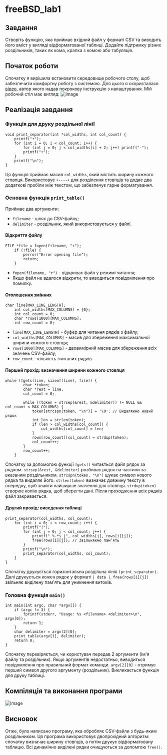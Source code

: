 # freeBSD_lab1
## Завдання
Створіть функцію, яка приймає вхідний файл у форматі CSV та виводить його вміст у вигляді відформатованої таблиці. Додайте підтримку різних роздільників, таких як кома, крапка з комою або табуляція.
## Початок роботи
Спочатку я вирішила встановити середовище робочого столу, щоб забезпечити комфортну роботу з системою. Для цього я скористалася [відео](https://www.youtube.com/watch?v=mWUL7hhg-vs&ab_channel=FreeBSDFoundation), автор якого надав покрокову інструкцію з налаштування.
Мій робочий стіл має вигляд:
![image](https://github.com/user-attachments/assets/d3e55c91-ec13-429b-94f1-848aee110e3a)
## Реалізація завдання
### Функція для друку роздільної лінії
````````
void print_separator(int *col_widths, int col_count) {
    printf("+");
    for (int i = 0; i < col_count; i++) {
        for (int j = 0; j < col_widths[i] + 2; j++) printf("-");
        printf("+");
    }
    printf("\n");
}
````````
Ця функція приймає масив `col_widths`, який містить ширину кожного стовпця. Використовує `+----+` для розділення стовпців та додає два додаткові пробіли між текстом, що забезпечує гарне форматування.
### Основна функція `print_table()`
Приймає два аргументи:
- `filename` - шлях до CSV-файлу;
- `delimiter` - роздільник, який використовується у файлі.
#### Відкриття файлу
`````
FILE *file = fopen(filename, "r");
    if (!file) {
        perror("Error opening file");
        return;
    }
`````
* `fopen(filename, "r")` - відкриває файл у режимі читання;
* Якщо файл не вдалося відкрити, то виводиться повідомлення про помилку.
#### Оголошення змінних
`````
char line[MAX_LINE_LENGTH];
    int col_widths[MAX_COLUMNS] = {0};
    int col_count = 0;
    char *rows[1000][MAX_COLUMNS];
    int row_count = 0;
`````
+ `line[MAX_LINE_LENGTH]` - буфер для читання рядків з файлу;
+ `col_widths[MAX_COLUMNS]` - масив для збереження максимальної ширини кожного стовпця;
+ `rows[1000][MAX_COLUMNS]` - двовимірний масив для збереження всіх значень CSV-файлу;
+ `row_count` - кількість зчитаних рядків.
#### Перший прохід: визначення ширини кожного стовпця
````````````````
while (fgets(line, sizeof(line), file)) {
        char *token;
        char *rest = line;
        col_count = 0;

        while ((token = strsep(&rest, &delimiter)) != NULL && col_count < MAX_COLUMNS) {
            token[strcspn(token, "\n")] = '\0'; // Видаляємо новий рядок
            int len = strlen(token);
            if (len > col_widths[col_count]) {
                col_widths[col_count] = len;
            }
            rows[row_count][col_count] = strdup(token);
            col_count++;
        }
        row_count++;
    }
````````````````
Спочатку за допомогою функції `fgets()` читається файл рядок за рядком. `strsep(&rest, &delimiter)` розбиває рядок на частини за вказаним роздільником. `strcspn(token, "\n")` шукає символ нового рядка та видаляє його. `strlen(token)` визначає довжину тексту в осередку, щоб знайти найширше значення для стовпця. `strdup(token)` створює копію рядка, щоб зберегти дані. Після проходження всіх рядків файл закривається.
#### Другий прохід: виведення таблиці
```````````
print_separator(col_widths, col_count);
    for (int i = 0; i < row_count; i++) {
        printf("|");
        for (int j = 0; j < col_count; j++) {
            printf(" %-*s |", col_widths[j], rows[i][j]);
            free(rows[i][j]); // Звільняємо пам’ять
        }
        printf("\n");
        print_separator(col_widths, col_count);
    }
}
```````````
Спочатку друкується горизонтальна роздільна лінія `(print_separator)`. Далі друкується кожен рядок у форматі `| data |`. `free(rows[i][j])` звільняє виділену пам'ять для уникнення витоків.
### Головна функція `main()`
`````````
int main(int argc, char *argv[]) {
    if (argc != 3) {
        fprintf(stderr, "Usage: %s <filename> <delimiter>\n", argv[0]);
        return 1;
    }
    char delimiter = argv[2][0];
    print_table(argv[1], delimiter);
    return 0;
}
`````````
Спочатку перевіряється, чи користувач передав 2 аргументи (ім'я файлу та роздільник). Якщо аргументів недостатньо, виводиться повідомлення про правильний формат команди. `argv[2][0]` - отримує перший символ другого аргументу (роздільник). Викликається функція для друку таблиці.
## Компіляція та виконання програми
![image](https://github.com/user-attachments/assets/5e5cf952-48cb-43b9-9ea4-b9c45b1d4402)
## Висновок
Отже, було написано програму, яка обробляє CSV-файли з будь-яким роздільником. Ця програма використовує двопрохідний алгоритм: спочатку визначає ширину стовпців, а потім друкує відформатовану таблицю. Всі динамічно виділені рядки очищуються за допомгою `free()`.
